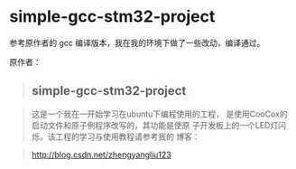 # simple-gcc-stm32-project
参考原作者的 gcc 编译版本，我在我的环境下做了一些改动，编译通过。


原作者：
> ## simple-gcc-stm32-project

> 这是一个我在一开始学习在ubuntu下编程使用的工程，
> 是使用CooCox的启动文件和原子例程序改写的，其功能是使原
> 子开发板上的一个LED灯闪烁。该工程的学习与使用教程请参考我的
> 博客：

> http://blog.csdn.net/zhengyangliu123
